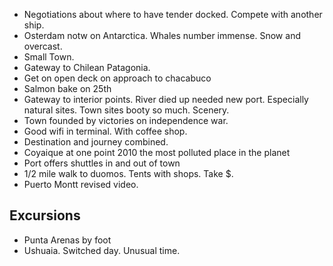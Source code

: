 - Negotiations about where to have tender docked. Compete with another ship. 
- Osterdam notw on Antarctica. Whales number immense. Snow and overcast. 
- Small Town. 
- Gateway to Chilean Patagonia. 
- Get on open deck on approach to chacabuco
- Salmon bake on 25th
- Gateway to interior points. River died up needed new port. Especially natural sites. Town sites booty so much. Scenery. 
- Town founded by victories on independence war. 
- Good wifi in terminal. With coffee shop. 
- Destination and journey combined. 
- Coyaique at one point 2010 the most polluted place in the planet
- Port offers shuttles in and out of town
- 1/2 mile walk to duomos. Tents with shops. Take $. 
- Puerto Montt revised video. 

## Excursions
- Punta Arenas by foot
- Ushuaia. Switched day. Unusual time. 